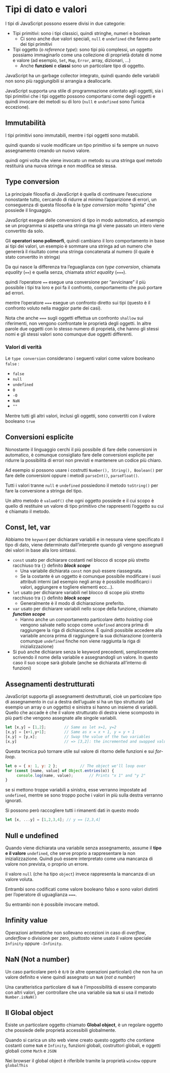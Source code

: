 ﻿# Tipi di dato e valori

I tipi di JavaScript possono essere divisi in due categorie:

- Tipi primitivi: sono i tipi classici, quindi stringhe, numeri e boolean
    - Ci sono anche due valori speciali, `null` e `undefined` che fanno parte dei tipi primitivi
- Tipi oggetto (o *reference type*): sono tipi più complessi, un oggetto possiamo immaginarlo come una collezione di proprietà dotate di nome e valore (ad esempio, `Set`, `Map`, `Error`, array, dizionari, …)
    - Anche **funzioni** e **classi** sono un particolare tipo di oggetto.

JavaScript ha un garbage collector integrato, quindi quando delle variabili non sono più raggiungibili si arrangia a deallocarle.

JavaScript supporta una stile di programmazione orientato agli oggetti, sia i tipi primitivi che i tipi oggetto possono comportarsi come degli oggetti e quindi invocare dei metodi su di loro (`null` e `undefined` sono l’unica eccezione).

## Immutabilità

I tipi primitivi sono immutabili, mentre i tipi oggetti sono mutabili.

quindi quando si vuole modificare un tipo primitivo si fa sempre un nuovo assegnamento creando un nuovo valore.

quindi ogni volta che viene invocato un metodo su una stringa quel metodo restituirà una nuova stringa e non modifica se stessa.

## Type conversion

La principale filosofia di JavaScript è quella di continuare l’esecuzione nonostante tutto, cercando di ridurre al minimo l’apparizione di errori, un conseguenza di questa filosofia è la *type conversion* molto “spinta” che possiede il linguaggio.

JavaScript esegue delle conversioni di tipo in modo automatico, ad esempio se un programma si aspetta una stringa ma gli viene passato un intero viene convertito da solo.

Gli **operatori sono polimorfi**, quindi cambiano il loro comportamento in base ai tipi dei valori, un esempio è sommare una stringa ad un numero che genererà il risultato come una stringa concatenata al numero (il quale è stato convertito in stringa)

Da qui nasce la differenza tra l’eguaglianza con *type conversion*, chiamata *equality* (`==`) e quella senza, chiamata *strict equality* (`===`).

quindi l’operatore `==` esegue una conversione per “avvicinare” il più possibile i tipi tra loro e poi fa il confronto, comportamento che può portare ad errori.

mentre l’operatore `===` esegue un confronto diretto sui tipi (questo è il confronto voluto nella maggior parte dei casi).

Nota che anche `===` sugli oggetti effettua un confronto `shallow` sui riferimenti, non vengono confrontate le proprietà degli oggetti. In altre parole due oggetti con lo stesso numero di proprietà, che hanno gli stessi nomi e gli stessi valori sono comunque due oggetti differenti.

### Valori di verità

Le `type conversion` considerano i seguenti valori come valore booleano `false` : 

- `false`
- `null`
- `undefined`
- `0`
- `-0`
- `NaN`
- `""`

Mentre tutti gli altri valori, inclusi gli oggetti, sono convertiti con il valore booleano `true`

## Conversioni esplicite

Nonostante il linguaggio cerchi il più possibile di fare delle conversioni in automatico, è comunque consigliato fare delle conversioni esplicite per ridurre la possibilità di errori non previsti e mantenere un codice più chiaro.

Ad esempio si possono usare i costrutti `Number(), String(), Boolean()` per fare delle conversioni oppure i metodi `parseInt()`, `parseFloat()`.

Tutti i valori tranne `null` e `undefined` possiedono il metodo `toString()` per fare la conversione a stringa del tipo.

Un altro metodo è `valueOf()` che ogni oggetto possiede e il cui scopo è quello di restituire un valore di tipo primitivo che rappresenti l’oggetto su cui è chiamato il metodo.

## Const, let, var

Abbiamo tre `keyword` per dichiarare variabili e in nessuna viene specificato il tipo di dato, viene determinato dall’interprete quando gli vengono assegnati dei valori in base alla loro sintassi.

- `const` usato per dichiarare costanti nel blocco di scope più stretto racchiuso tra `{}` definito ***block scope***
    - Una variabile dichiarata `const` non può essere riassegnata.
    - Se la costante è un oggetto è comunque possibile modificare i suoi attributi interni (ad esempio negli array è possibile modificarci i valori, aggiungere e togliere elementi ecc…).
- `let`  usato per dichiarare variabili nel blocco di scope più stretto racchiuso tra `{}` definito ***block scope***
    - Generalmente è il modo di dichiarazione preferito.
- `var` usato per dichiarare variabili nello scope della funzione, chiamato ***function scope***
    - Hanno anche un comportamento particolare detto *hoisting* cioè vengono salvate nello scopo come `undefined` ancora prima di raggiungere la riga di dichiarazione. È quindi possibile accedere alla variabile ancora prima di raggiungere la sua dichiarazione (conterrà comunque `undefined` finche non viene raggiunta la riga di inizializzazione)
- Si può anche dichiarare senza le keyword precedenti, semplicemente scrivendo il nome della variabile e assegnandogli un valore. In questo caso il suo scope sarà globale (anche se dichiarata all’interno di funzioni)

## Assegnamenti destrutturati

JavaScript supporta gli assegnamenti destrutturati, cioè un particolare tipo di assegnamento in cui a destra dell’uguale si ha un tipo strutturato (ad esempio un array o un oggetto)  e sinistra si hanno un insieme di variabili. Quello che accade è che il valore strutturato di destra viene scomposto in più parti che vengono assegnate alle singole variabili.

```jsx
let [x,y] = [1,2];        // Same as let x=1, y=2
[x,y] = [x+1,y+1];        // Same as x = x + 1, y = y + 1
[x,y] = [y,x];            // Swap the value of the two variables
[x,y]                     // => [3,2]: the incremented and swapped values
```

Questa tecnica può tornare utile sul valore di ritorno delle funzioni e sui *for-loop*.

```jsx
let o = { x: 1, y: 2 };          // The object we'll loop over
for (const [name, value] of Object.entries(o)) {
     console.log(name, value);       // Prints "x 1" and "y 2"
}
```

se si mettono troppe variabili a sinistra, esse verranno impostate ad `undefined`, mentre se sono troppo poche i valori in più sulla destra verranno ignorati.

Si possono però raccogliere tutti i rimanenti dati in questo modo

```jsx
let [x, ...y] = [1,2,3,4]; // y == [2,3,4]
```

## Null e undefined

Quando viene dichiarata una variabile senza assegnamento, assume il **tipo e il valore** `undefined`, che serve proprio a rappresentare la non inizializzazione. Quindi può essere interpretato come una mancanza di valore non prevista, o proprio un errore.

il valore `null` (che ha tipo `object`) invece rappresenta la mancanza di un valore voluta.

Entrambi sono codificati come valore booleano falso e sono valori distinti per l’operatore di uguaglianza `===`.

Su entrambi non è possibile invocare metodi.

## Infinity value

Operazioni aritmetiche non sollevano eccezioni in caso di *overflow*, *underflow* o divisione per zero, piuttosto viene usato il valore speciale `Infinity` oppure `-Infinity`.

## NaN (Not a number)

Un caso particolare però è `0/0` (e altre operazioni particolari) che non ha un valore definito e viene quindi assegnato un `NaN` (*not a number*)

Una caratteristica particolare di `NaN` è l’impossibilità di essere comparato con altri valori, per controllare che una variabile sia `NaN` si usa il metodo `Number.isNaN()`

## Il Global object

Esiste un particolare oggetto chiamato **Global object**, è un regolare oggetto che possiede delle proprietà accessibili globalmente.

Quando si carica un sito web viene creato questo oggetto che contiene costanti come `NaN` e `Infinity`, funzioni globali, costruttori globali, e oggetti globali come `Math` e `JSON` 

Nei browser il global object è riferibile tramite la proprietà `window` oppure `globalThis`
